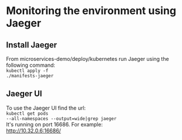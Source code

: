 # Monitoring the environment using Jaeger
## Install Jaeger
From microservices-demo/deploy/kubernetes run Jaeger using the following command:<br/>
<code>kubectl apply -f ./manifests-jaeger</code><br/>
## Jaeger UI
To use the Jaeger UI find the url:<br/>
<code>kubectl get pods --all-namespaces --output=wide|grep jaeger</code><br/>
It's running on port 16686. For example:<br/>
http://10.32.0.6:16686/


